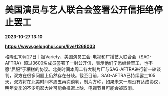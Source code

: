 # 美国演员与艺人联合会签署公开信拒绝停止罢工

**2023-10-27 13:10**

**https://www.gelonghui.com/live/1268033**

格隆汇10月27日｜据Variety，美国演员工会-电视和广播艺人联合会（SAG-AFTRA）超过3600名成员签署了一封公开信，表示他们宁愿继续罢工，也不愿“屈服”于糟糕的协议。北美时间本周二各大制片厂与SAG-AFTRA进行新一轮谈判，双方在很多问题上仍然存在分歧。截至目前，SAG-AFTRA已持续罢工105天，双方将在北美时间本周五再次谈判，制片方称，如果未来一周没有达成协议，明年夏季的不少电影大片可能会推迟上映、电视节目可能会被取消。